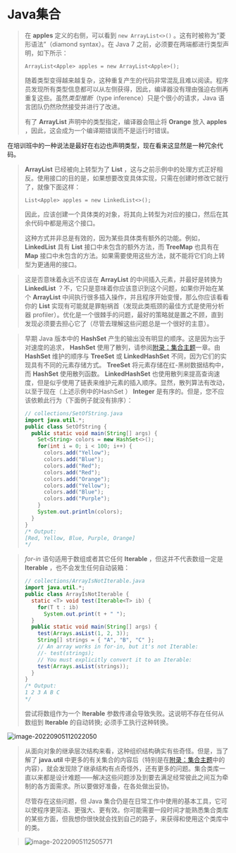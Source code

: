 # Java集合

> 在 **apples** 定义的右侧，可以看到 `new ArrayList<>()` 。这有时被称为“菱形语法”（diamond syntax）。在 Java 7 之前，必须要在两端都进行类型声明，如下所示：
>
> ```
> ArrayList<Apple> apples = new ArrayList<Apple>();
> ```
>
> 随着类型变得越来越复杂，这种重复产生的代码非常混乱且难以阅读。程序员发现所有类型信息都可以从左侧获得，因此，编译器没有理由强迫右侧再重复这些。虽然*类型推断*（type inference）只是个很小的请求，Java 语言团队仍然欣然接受并进行了改进。
>
> 有了 **ArrayList** 声明中的类型指定，编译器会阻止将 **Orange** 放入 **apples** ，因此，这会成为一个编译期错误而不是运行时错误。

在培训班中的一种说法是最好在右边也声明类型，现在看来这显然是一种冗余代码。



>  **ArrayList** 已经被向上转型为了 **List** ，这与之前示例中的处理方式正好相反。使用接口的目的是，如果想要改变具体实现，只需在创建时修改它就行了，就像下面这样：
>
> ```
> List<Apple> apples = new LinkedList<>();
> ```
>
> 因此，应该创建一个具体类的对象，将其向上转型为对应的接口，然后在其余代码中都是用这个接口。
>
> 这种方式并非总是有效的，因为某些具体类有额外的功能。例如， **LinkedList** 具有 **List** 接口中未包含的额外方法，而 **TreeMap** 也具有在 **Map** 接口中未包含的方法。如果需要使用这些方法，就不能将它们向上转型为更通用的接口。



> 这是否意味着永远不应该在 **ArrayList** 的中间插入元素，并最好是转换为 **LinkedList** ？不，它只是意味着你应该意识到这个问题，如果你开始在某个 **ArrayList** 中间执行很多插入操作，并且程序开始变慢，那么你应该看看你的 **List** 实现有可能就是罪魁祸首（发现此类瓶颈的最佳方式是使用分析器 profiler）。优化是一个很棘手的问题，最好的策略就是置之不顾，直到发现必须要去担心它了（尽管去理解这些问题总是一个很好的主意）。



> 早期 Java 版本中的 **HashSet** 产生的输出没有明显的顺序。这是因为出于对速度的追求， **HashSet** 使用了散列，请参阅[附录：集合主题](https://www.jishuchi.com/read/onjava8/12011)一章。由 **HashSet** 维护的顺序与 **TreeSet** 或 **LinkedHashSet** 不同，因为它们的实现具有不同的元素存储方式。 **TreeSet** 将元素存储在红-黑树数据结构中，而 **HashSet** 使用散列函数。 **LinkedHashSet** 也使用散列来提高查询速度，但是似乎使用了链表来维护元素的插入顺序。显然，散列算法有改动，以至于现在（上述示例中的HashSet ） **Integer** 是有序的。但是，您不应该依赖此行为（下面例子就没有排序）：
>
> ```java
> // collections/SetOfString.java
> import java.util.*;
> public class SetOfString {
>   public static void main(String[] args) {
>     Set<String> colors = new HashSet<>();
>     for(int i = 0; i < 100; i++) {
>       colors.add("Yellow");
>       colors.add("Blue");
>       colors.add("Red");
>       colors.add("Red");
>       colors.add("Orange");
>       colors.add("Yellow");
>       colors.add("Blue");
>       colors.add("Purple");
>     }
>     System.out.println(colors);
>   }
> }
> /* Output:
> [Red, Yellow, Blue, Purple, Orange]
> */
> ```
>
> 





> *for-in* 语句适用于数组或者其它任何 **Iterable** ，但这并不代表数组一定是 **Iterable** ，也不会发生任何自动装箱：
>
> ```java
> // collections/ArrayIsNotIterable.java
> import java.util.*;
> public class ArrayIsNotIterable {
>   static <T> void test(Iterable<T> ib) {
>     for(T t : ib)
>       System.out.print(t + " ");
>   }
>   public static void main(String[] args) {
>     test(Arrays.asList(1, 2, 3));
>     String[] strings = { "A", "B", "C" };
>     // An array works in for-in, but it's not Iterable:
>     //- test(strings);
>     // You must explicitly convert it to an Iterable:
>     test(Arrays.asList(strings));
>   }
> }
> /* Output:
> 1 2 3 A B C
> */
> ```
>
> 尝试将数组作为一个 **Iterable** 参数传递会导致失败。这说明不存在任何从数组到 **Iterable** 的自动转换; 必须手工执行这种转换。



![image-20220905112022050](https://holon-image.oss-cn-beijing.aliyuncs.com/20220905112022IzTIb3.png)

> 从面向对象的继承层次结构来看，这种组织结构确实有些奇怪。但是，当了解了 **java.util** 中更多的有关集合的内容后（特别是在[附录：集合主题](https://www.jishuchi.com/read/onjava8/12011)中的内容），就会发现除了继承结构有点奇怪外，还有更多的问题。集合类库一直以来都是设计难题——解决这些问题涉及到要去满足经常彼此之间互为牵制的各方面需求。所以要做好准备，在各处做出妥协。
>
> 尽管存在这些问题，但 Java 集合仍是在日常工作中使用的基本工具，它可以使程序更简洁、更强大、更有效。你可能需要一段时间才能熟悉集合类库的某些方面，但我想你很快就会找到自己的路子，来获得和使用这个类库中的类。



> ![image-20220905112505771](https://holon-image.oss-cn-beijing.aliyuncs.com/20220905112506UPJB6b.png)